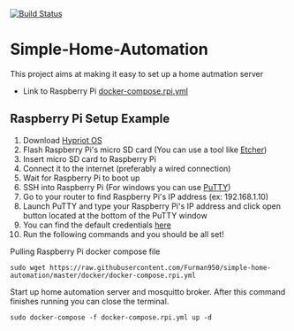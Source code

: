 [![Build Status](https://travis-ci.org/Furman950/simple-home-automation.svg?branch=master)](https://travis-ci.org/Furman950/simple-home-automation)
# Simple-Home-Automation

This project aims at making it easy to set up a home autmation server

- Link to Raspberry Pi [docker-compose.rpi.yml](https://raw.githubusercontent.com/Furman950/simple-home-automation/master/docker/docker-compose.rpi.yml)

## Raspberry Pi Setup Example
1. Download [Hypriot OS](https://blog.hypriot.com/downloads/)
2. Flash Raspberry Pi's micro SD card (You can use a tool like [Etcher](https://www.balena.io/etcher/))
3. Insert micro SD card to Raspberry Pi
4. Connect it to the internet (preferably a wired connection)
5. Wait for Raspberry Pi to boot up
6. SSH into Raspberry Pi (For windows you can use [PuTTY](https://www.chiark.greenend.org.uk/~sgtatham/putty/latest.html))
7. Go to your router to find Raspberry Pi's IP address (ex: 192.168.1.10)
8. Launch PuTTY and type your Raspberry Pi's IP address and click open button located at the bottom of the PuTTY window
9. You can find the default credentials [here](https://blog.hypriot.com/faq/)
10. Run the following commands and you should be all set!

Pulling Raspberry Pi docker compose file
```
sudo wget https://raw.githubusercontent.com/Furman950/simple-home-automation/master/docker/docker-compose.rpi.yml
```

Start up home automation server and mosquitto broker. After this command finishes running you can close the terminal.
```
sudo docker-compose -f docker-compose.rpi.yml up -d
```
